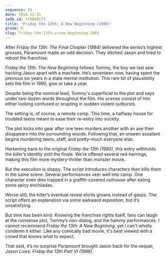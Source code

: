 ```yaml
---
sequence: 15
date: 2014-12-31
imdb_id: tt0089173
title: 'Friday the 13th: A New Beginning (1985)'
grade: D
slug: friday-the-13th-a-new-beginning-1985
---
```


After _Friday the 13th: The Final Chapter (1984)_ delivered the series’s highest grosses, Paramount made an odd decision. They ditched Jason and tried to reboot the franchise.

_Friday the 13th: The New Beginning_ follows Tommy, the boy we last saw hacking Jason apart with a machete. He’s seventeen now, having spent the previous six years in a state mental institution. This rare bit of plausibility sets the film in 1990, give or take a year.

Despite being the nominal lead, Tommy's superficial to the plot and says under two-dozen words throughout the film. His scenes consist of him either looking confused or erupting in sudden violent outbursts.

The setting is, of course, a remote camp. This time, a halfway house for troubled teens meant to ease their re-entry into society.

The plot kicks into gear after one teen murders another with an axe then disappears into the surrounding woods. Following that, an unseen assailant begins murdering teens, staff, and pretty-much everyone else.

Harkening back to the original _Friday the 13th (1980)_, this entry withholds the killer’s identity until the finale. We’re offered several red-herrings, making this film more mystery-thriller than monster movie.

But the execution is sloppy. The script introduces characters then kills them in the same scene. Several performances veer well into camp. One character even dies trapped in a graffiti-covered outhouse after eating some spicy enchiladas.

Worse still, the killer’s eventual reveal elicits groans instead of gasps. The script offers an explanation via some awkward exposition, but it’s unsatisfying.

But time has been kind. Knowing the franchise rights itself, fans can laugh at the nonsense plot, Tommy’s non-dialog, and the hammy performances. I cannot recommend _Friday the 13th: A New Beginning_, yet I can't wholly condemn it either. Like any comically bad movie, it's best viewed with a crowd that knows what to expect.

That said, it’s no surprise Paramount brought Jason back for the sequel, _Jason Lives: Friday the 13th Part VI (1986)_.